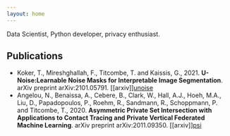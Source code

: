 ```yaml
---
layout: home
---
```

Data Scientist,
Python developer,
privacy enthusiast.

## Publications

- Koker, T., Mireshghallah, F., Titcombe, T. and Kaissis, G., 2021. **U-Noise:Learnable Noise Masks for Interpretable Image Segmentation**. arXiv preprint arXiv:2101.05791. [\[arxiv]][unoise]
- Angelou, N., Benaissa, A., Cebere, B., Clark, W., Hall, A.J., Hoeh, M.A., Liu, D., Papadopoulos, P., Roehm, R., Sandmann, R., Schoppmann, P. and Titcombe, T., 2020. **Asymmetric Private Set Intersection with Applications to Contact Tracing and Private Vertical Federated Machine Learning**. arXiv preprint arXiv:2011.09350.
[\[arxiv]][psi]

[unoise]: https://arxiv.org/abs/2101.05791
[psi]: https://arxiv.org/abs/2011.09350v1
